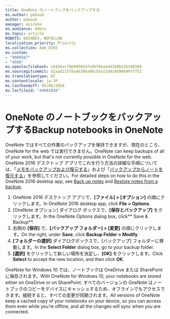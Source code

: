 ```yaml
---
title: OneNote のノートブックをバックアップする
ms.author: pebaum
author: pebaum
manager: mnirkhe
ms.audience: Admin
ms.topic: article
ROBOTS: NOINDEX, NOFOLLOW
localization_priority: Priority
ms.collection: Adm_O365
ms.custom:
- "9000567"
- "4500"
ms.openlocfilehash: c6426ecf66089043fedb76baed4358b12b340388
ms.sourcegitcommit: d1aad215f8aa636ba89c93a13a0c9d90e997f752
ms.translationtype: HT
ms.contentlocale: ja-JP
ms.lasthandoff: 05/06/2020
ms.locfileid: "44061838"
---
```

# <a name="backup-notebooks-in-onenote"></a><span data-ttu-id="36e40-102">OneNote のノートブックをバックアップする</span><span class="sxs-lookup"><span data-stu-id="36e40-102">Backup notebooks in OneNote</span></span>

<span data-ttu-id="36e40-103">OneNote ではすべての作業のバックアップを保持できますが、現在のところ、OneNote for the web では実行できません。</span><span class="sxs-lookup"><span data-stu-id="36e40-103">OneNote can keep backups of all of your work, but that's not currently possible in OneNote for the web.</span></span> <span data-ttu-id="36e40-104">OneNote 2016 デスクトップ アプリでこれを行う方法の詳細な手順については、「[メモをバックアップおよび復元する](https://support.office.com/article/back-up-notes-f58b34b0-611d-435e-87fa-7942a1767af4#id0eaabaaa=2016,_2013,_2010)」および「[バックアップからノートを復元する](https://support.microsoft.com/office/restore-notes-from-a-backup-5daf9cb0-6769-4998-a5de-f044fdd0d831)」を参照してください。</span><span class="sxs-lookup"><span data-stu-id="36e40-104">For detailed steps on how to do this in the OneNote 2016 desktop app, see [Back up notes](https://support.office.com/article/back-up-notes-f58b34b0-611d-435e-87fa-7942a1767af4#id0eaabaaa=2016,_2013,_2010) and [Restore notes from a backup](https://support.microsoft.com/office/restore-notes-from-a-backup-5daf9cb0-6769-4998-a5de-f044fdd0d831).</span></span>

1. <span data-ttu-id="36e40-105">OneNote 2016 デスクトップ アプリで、**[ファイル] > [オプション]** の順にクリックします。</span><span class="sxs-lookup"><span data-stu-id="36e40-105">In OneNote 2016 desktop app, click **File > Options**.</span></span>
2. <span data-ttu-id="36e40-106">[OneNote オプション] ダイアログ ボックスで、**[保存とバックアップ]** をクリックします。</span><span class="sxs-lookup"><span data-stu-id="36e40-106">In the OneNote Options dialog box, click\*\* Save & Backup\*\*.</span></span>
3. <span data-ttu-id="36e40-107">右側の **[保存]** で、**[バックアップ フォルダー] > [変更]** の順にクリックします。</span><span class="sxs-lookup"><span data-stu-id="36e40-107">On the right, under **Save**, click **Backup Folder > Modify**.</span></span>
4. <span data-ttu-id="36e40-108">**[フォルダーの選択]** ダイアログボックスで、[バックアップ] フォルダーに移動します。</span><span class="sxs-lookup"><span data-stu-id="36e40-108">In the **Select Folder** dialog box, go to your backup folder.</span></span>
5. <span data-ttu-id="36e40-109">**[選択]** をクリックして新しい場所を決定し、**[OK]** をクリックします。</span><span class="sxs-lookup"><span data-stu-id="36e40-109">Click **Select** to accept the new location, and then click **OK**.</span></span>

<span data-ttu-id="36e40-110">OneNote for Windows 10 では、ノートブックは OneDrive または SharePoint に保存されます。</span><span class="sxs-lookup"><span data-stu-id="36e40-110">With OneNote for Windows 10, your notebooks are stored either on OneDrive or on SharePoint.</span></span> <span data-ttu-id="36e40-111">すべてのバージョンの OneNote はノートブックのコピーをデバイスにキャッシュするため、オフラインでもアクセスできます。接続すると、すべての変更が同期されます。</span><span class="sxs-lookup"><span data-stu-id="36e40-111">All versions of OneNote keep a cached copy of your notebooks on your device, so you can access them even while you’re offline, and all the changes will sync when you are connected.</span></span>
